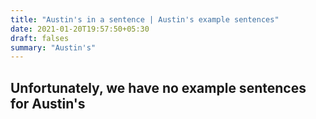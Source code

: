 ```yaml
---
title: "Austin's in a sentence | Austin's example sentences"
date: 2021-01-20T19:57:50+05:30
draft: falses
summary: "Austin's"
---
```

## Unfortunately, we have no example sentences for Austin's                 
